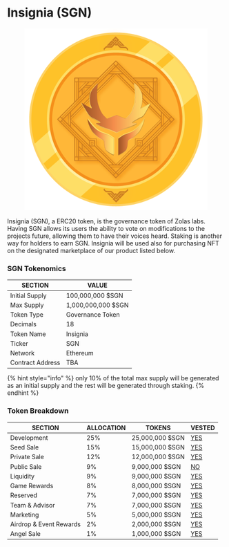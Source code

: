 # Insignia (SGN)

<figure><img src="../../.gitbook/assets/image.png" alt=""><figcaption></figcaption></figure>

Insignia (SGN), a ERC20 token, is the governance token of Zolas labs. Having SGN allows its users the ability to vote on modifications to the projects future, allowing them to have their voices heard. Staking is another way for holders to earn SGN. Insignia will be used also for purchasing NFT on the designated marketplace of our product listed below.

### SGN Tokenomics

| SECTION          | VALUE              |
| ---------------- | ------------------ |
| Initial Supply   | 100,000,000 $SGN   |
| Max Supply       | 1,000,000,000 $SGN |
| Token Type       | Governance Token   |
| Decimals         | 18                 |
| Token Name       | Insignia           |
| Ticker           | SGN                |
| Network          | Ethereum           |
| Contract Address | TBA                |

{% hint style="info" %}
only 10% of the total max supply will be generated as an initial supply and the rest will be generated through staking.
{% endhint %}

### Token Breakdown

| SECTION                 | ALLOCATION | TOKENS          | VESTED                                                                                                                                |
| ----------------------- | ---------- | --------------- | ------------------------------------------------------------------------------------------------------------------------------------- |
| Development             | 25%        | 25,000,000 $SGN | [​YES](https://docs.heroesuprising.com/game-economy-tokens-sale-and-funds-information/tokenomics/insignia-sgn/token-vesting-schedule) |
| Seed Sale               | 15%        | 15,000,000 $SGN | [YES](https://docs.heroesuprising.com/game-economy-tokens-sale-and-funds-information/tokenomics/insignia-sgn/token-vesting-schedule)  |
| Private Sale            | 12%        | 12,000,000 $SGN | [​YES](https://docs.heroesuprising.com/game-economy-tokens-sale-and-funds-information/tokenomics/insignia-sgn/token-vesting-schedule) |
| Public Sale             | 9%         | 9,000,000 $SGN  | [​NO](https://docs.heroesuprising.com/game-economy-tokens-sale-and-funds-information/tokenomics/insignia-sgn/token-vesting-schedule)  |
| Liquidity               | 9%         | 9,000,000 $SGN  | [YES](https://docs.heroesuprising.com/game-economy-tokens-sale-and-funds-information/tokenomics/insignia-sgn/token-vesting-schedule)  |
| Game Rewards            | 8%         | 8,000,000 $SGN  | [YES](https://docs.heroesuprising.com/game-economy-tokens-sale-and-funds-information/tokenomics/insignia-sgn/token-vesting-schedule)  |
| Reserved                | 7%         | 7,000,000 $SGN  | ​[YES](https://docs.heroesuprising.com/game-economy-tokens-sale-and-funds-information/tokenomics/insignia-sgn/token-vesting-schedule) |
| Team & Advisor          | 7%         | 7,000,000 $SGN  | [​YES](https://docs.heroesuprising.com/game-economy-tokens-sale-and-funds-information/tokenomics/insignia-sgn/token-vesting-schedule) |
| Marketing               | 5%         | 5,000,000 $SGN  | [YES](https://docs.heroesuprising.com/game-economy-tokens-sale-and-funds-information/tokenomics/insignia-sgn/token-vesting-schedule)  |
| Airdrop & Event Rewards | 2%         | 2,000,000 $SGN  | [YES](https://docs.heroesuprising.com/game-economy-tokens-sale-and-funds-information/tokenomics/insignia-sgn/token-vesting-schedule)  |
| Angel Sale              | 1%         | 1,000,000 $SGN  | [YES](https://docs.heroesuprising.com/game-economy-tokens-sale-and-funds-information/tokenomics/insignia-sgn/token-vesting-schedule)  |
